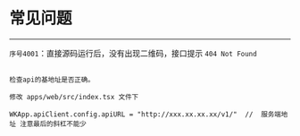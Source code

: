 # 常见问题

--------------


`序号4001`：直接源码运行后，没有出现二维码，接口提示 `404 Not Found`

```

检查api的基地址是否正确。

修改 apps/web/src/index.tsx 文件下

WKApp.apiClient.config.apiURL = "http://xxx.xx.xx.xx/v1/"  //  服务端地址 注意最后的斜杠不能少

```